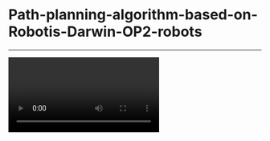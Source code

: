 # Path-planning-algorithm-based-on-Robotis-Darwin-OP2-robots


---


<video src="amuse.mp4" controls>
    Amusing Video about the Darwin robot
</video>